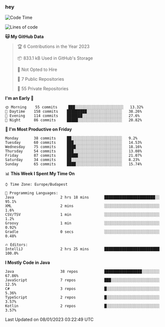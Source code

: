 ### hey

<!--START_SECTION:waka-->
![Code Time](http://img.shields.io/badge/Code%20Time-879%20hrs%2034%20mins-blue)

![Lines of code](https://img.shields.io/badge/From%20Hello%20World%20I%27ve%20Written-650%20Thousand%20lines%20of%20code-blue)

**🐱 My GitHub Data** 

> 🏆 6 Contributions in the Year 2023
 > 
> 📦 833.1 kB Used in GitHub's Storage 
 > 
> 🚫 Not Opted to Hire
 > 
> 📜 7 Public Repositories 
 > 
> 🔑 55 Private Repositories  
 > 
**I'm an Early 🐤** 

```text
🌞 Morning    55 commits     ███░░░░░░░░░░░░░░░░░░░░░░   13.32% 
🌆 Daytime    158 commits    █████████░░░░░░░░░░░░░░░░   38.26% 
🌃 Evening    114 commits    ███████░░░░░░░░░░░░░░░░░░   27.6% 
🌙 Night      86 commits     █████░░░░░░░░░░░░░░░░░░░░   20.82%

```
📅 **I'm Most Productive on Friday** 

```text
Monday       38 commits     ██░░░░░░░░░░░░░░░░░░░░░░░   9.2% 
Tuesday      60 commits     ███░░░░░░░░░░░░░░░░░░░░░░   14.53% 
Wednesday    75 commits     ████░░░░░░░░░░░░░░░░░░░░░   18.16% 
Thursday     54 commits     ███░░░░░░░░░░░░░░░░░░░░░░   13.08% 
Friday       87 commits     █████░░░░░░░░░░░░░░░░░░░░   21.07% 
Saturday     34 commits     ██░░░░░░░░░░░░░░░░░░░░░░░   8.23% 
Sunday       65 commits     ████░░░░░░░░░░░░░░░░░░░░░   15.74%

```


📊 **This Week I Spent My Time On** 

```text
⌚︎ Time Zone: Europe/Budapest

💬 Programming Languages: 
Java                     2 hrs 18 mins       ███████████████████████░░   95.1% 
XML                      2 mins              ░░░░░░░░░░░░░░░░░░░░░░░░░   1.6% 
CSV/TSV                  1 min               ░░░░░░░░░░░░░░░░░░░░░░░░░   1.2% 
Groovy                   1 min               ░░░░░░░░░░░░░░░░░░░░░░░░░   0.92% 
Gradle                   0 secs              ░░░░░░░░░░░░░░░░░░░░░░░░░   0.48%

🔥 Editors: 
IntelliJ                 2 hrs 25 mins       █████████████████████████   100.0%

```

**I Mostly Code in Java** 

```text
Java                     38 repos            █████████████████░░░░░░░░   67.86% 
JavaScript               7 repos             ███░░░░░░░░░░░░░░░░░░░░░░   12.5% 
C#                       3 repos             █░░░░░░░░░░░░░░░░░░░░░░░░   5.36% 
TypeScript               2 repos             █░░░░░░░░░░░░░░░░░░░░░░░░   3.57% 
Kotlin                   2 repos             █░░░░░░░░░░░░░░░░░░░░░░░░   3.57%

```



 Last Updated on 08/01/2023 03:22:49 UTC
<!--END_SECTION:waka-->
